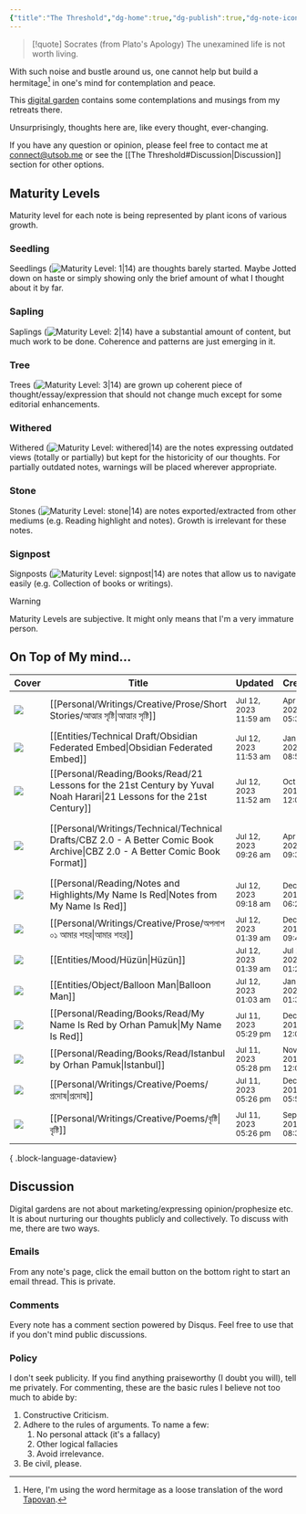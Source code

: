 ```yaml
---
{"title":"The Threshold","dg-home":true,"dg-publish":true,"dg-note-icon":"signpost","dg-pinned":true,"dg-hide-in-graph":true,"cssClasses":["cards","cards-cols-3","cards-cover","cards-cover-no-border","cards-title-hide-icons"],"dg-metatags":{"description":"Utsob's Digital Garden","og:description":"Utsob's Digital Garden"},"created":"2023-01-02T21:30:15+06:00","updated":"2023-06-25T16:59:25+06:00","permalink":"/the-threshold/","metatags":{"description":"Utsob's Digital Garden","og:description":"Utsob's Digital Garden"},"hideInGraph":true,"pinned":true,"contentClasses":"cards cards-cols-3 cards-cover cards-cover-no-border cards-title-hide-icons","tags":["gardenEntry"],"dgPassFrontmatter":true,"noteIcon":"signpost"}
---
```


> [!quote] Socrates (from Plato's Apology)
> The unexamined life is not worth living.

With such noise and bustle around us, one cannot help but build a hermitage[^1] in one's mind for contemplation and peace.

This [digital garden](https://cagrimmett.com/notes/2020/11/08/what-are-digital-gardens/) contains some contemplations and musings from my retreats there.

Unsurprisingly, thoughts here are, like every thought, ever-changing.

If you have any question or opinion, please feel free to contact me at [connect@utsob.me](mailto:connect@utsob.me) or see the [[The Threshold#Discussion\|Discussion]] section for other options.

## Maturity Levels
Maturity level for each note is being represented by plant icons of various growth.

### Seedling
Seedlings (![Maturity Level: 1|14](https://hermitage.utsob.me/img/tree-1.svg)) are thoughts barely started. Maybe Jotted down on haste or simply showing only the brief amount of what I thought about it by far.

### Sapling
Saplings (![Maturity Level: 2|14](https://hermitage.utsob.me/img/tree-2.svg)) have a substantial amount of content, but much work to be done. Coherence and patterns are just emerging in it.

### Tree
Trees (![Maturity Level: 3|14](https://hermitage.utsob.me/img/tree-3.svg)) are grown up coherent piece of thought/essay/expression that should not change much except for some editorial enhancements.

### Withered
Withered (![Maturity Level: withered|14](https://hermitage.utsob.me/img/withered.svg)) are the notes expressing outdated views (totally or partially) but kept for the historicity of our thoughts. For partially outdated notes, warnings will be placed wherever appropriate.

### Stone
Stones (![Maturity Level: stone|14](https://hermitage.utsob.me/img/stone.svg)) are notes exported/extracted from other mediums (e.g. Reading highlight and notes). Growth is irrelevant for these notes.

### Signpost
Signposts (![Maturity Level: signpost|14](https://hermitage.utsob.me/img/signpost.svg)) are notes that allow us to navigate easily (e.g. Collection of books or writings).

> [!Warning] 
> Maturity Levels are subjective. It might only means that I'm a very immature person.


## On Top of My mind…
| Cover                                                            | Title                                                                                                                           | Updated                                                              | Created                                                              | Tags                                | Inset                                                                                                                                         |
| ---------------------------------------------------------------- | ------------------------------------------------------------------------------------------------------------------------------- | -------------------------------------------------------------------- | -------------------------------------------------------------------- | ----------------------------------- | --------------------------------------------------------------------------------------------------------------------------------------------- |
| <img src='https://hermitage.utsob.me/img/3-cover-card.jpg'/>     | [[Personal/Writings/Creative/Prose/Short Stories/আত্মার সৃষ্টি\|আত্মার সৃষ্টি]]                                              | <i icon-name=calendar-clock></i><small>Jul 12, 2023 11:59 am</small> | <i icon-name=calendar-plus></i><small>Apr 12, 2020 05:30 pm</small>  | #short #story #গোলগল্প              | <img class=inset-cover src=''/>                                                                                                               |
| <img src='https://hermitage.utsob.me/img/2-cover-card.jpg'/>     | [[Entities/Technical Draft/Obsidian Federated Embed\|Obsidian Federated Embed]]                                              | <i icon-name=calendar-clock></i><small>Jul 12, 2023 11:53 am</small> | <i icon-name=calendar-plus></i><small>Jan 31, 2023 08:53 pm</small>  | #technical-draft                    | <img class=inset-cover src=''/>                                                                                                               |
| <img src='https://hermitage.utsob.me/img/1-cover-card.jpg'/>     | [[Personal/Reading/Books/Read/21 Lessons for the 21st Century by Yuval Noah Harari\|21 Lessons for the 21st Century]]        | <i icon-name=calendar-clock></i><small>Jul 12, 2023 11:52 am</small> | <i icon-name=calendar-plus></i><small>Oct 27, 2018 12:00 am</small>  | #history #pop                       | <img class=inset-cover src='https://images-na.ssl-images-amazon.com/images/S/compressed.photo.goodreads.com/books/1564577305i/38820046.jpg'/> |
| <img src='https://hermitage.utsob.me/img/1-cover-card.jpg'/>     | [[Personal/Writings/Technical/Technical Drafts/CBZ 2.0 - A Better Comic Book Archive\|CBZ 2.0 - A Better Comic Book Format]] | <i icon-name=calendar-clock></i><small>Jul 12, 2023 09:26 am</small> | <i icon-name=calendar-plus></i><small>Apr 25, 2023 09:32 am</small>  | #techincal-draft #ebook #comic-book | <img class=inset-cover src=''/>                                                                                                               |
| <img src='https://hermitage.utsob.me/img/stone-cover-card.jpg'/> | [[Personal/Reading/Notes and Highlights/My Name Is Red\|Notes from My Name Is Red]]                                          | <i icon-name=calendar-clock></i><small>Jul 12, 2023 09:18 am</small> | <i icon-name=calendar-plus></i><small>Dec 17, 2016 06:29 pm</small>  | #reading-notes                      | <img class=inset-cover src=''/>                                                                                                               |
| <img src='https://hermitage.utsob.me/img/3-cover-card.jpg'/>     | [[Personal/Writings/Creative/Prose/অপলাপ ০১ আমার শহর\|আমার শহর]]                                                             | <i icon-name=calendar-clock></i><small>Jul 12, 2023 01:39 am</small> | <i icon-name=calendar-plus></i><small>Dec 10, 2016 09:48 pm</small>  | #অপলাপ #গদ্য                        | <img class=inset-cover src=''/>                                                                                                               |
| <img src='https://hermitage.utsob.me/img/1-cover-card.jpg'/>     | [[Entities/Mood/Hüzün\|Hüzün]]                                                                                               | <i icon-name=calendar-clock></i><small>Jul 12, 2023 01:39 am</small> | <i icon-name=calendar-plus></i><small>Jul 12, 2023 01:25 am</small>  |                                     | <img class=inset-cover src=''/>                                                                                                               |
| <img src='https://hermitage.utsob.me/img/2-cover-card.jpg'/>     | [[Entities/Object/Balloon Man\|Balloon Man]]                                                                                 | <i icon-name=calendar-clock></i><small>Jul 12, 2023 01:03 am</small> | <i icon-name=calendar-plus></i><small>Jan 14, 2023 01:35 pm</small>  | #object #object/toy                 | <img class=inset-cover src=''/>                                                                                                               |
| <img src='https://hermitage.utsob.me/img/2-cover-card.jpg'/>     | [[Personal/Reading/Books/Read/My Name Is Red by Orhan Pamuk\|My Name Is Red]]                                                | <i icon-name=calendar-clock></i><small>Jul 11, 2023 05:29 pm</small> | <i icon-name=calendar-plus></i><small>Dec 08, 2016 12:00 am</small>  |                                     | <img class=inset-cover src='https://images-na.ssl-images-amazon.com/images/S/compressed.photo.goodreads.com/books/1547450869i/2517.jpg'/>     |
| <img src='https://hermitage.utsob.me/img/2-cover-card.jpg'/>     | [[Personal/Reading/Books/Read/Istanbul by Orhan Pamuk\|Istanbul]]                                                            | <i icon-name=calendar-clock></i><small>Jul 11, 2023 05:28 pm</small> | <i icon-name=calendar-plus></i><small>Nov 21, 2015 12:00 am</small>  | #bestreads                          | <img class=inset-cover src='https://images-na.ssl-images-amazon.com/images/S/compressed.photo.goodreads.com/books/1646884131i/11690.jpg'/>    |
| <img src='https://hermitage.utsob.me/img/3-cover-card.jpg'/>     | [[Personal/Writings/Creative/Poems/প্রদোষ\|প্রদোষ]]                                                                          | <i icon-name=calendar-clock></i><small>Jul 11, 2023 05:26 pm</small> | <i icon-name=calendar-plus></i><small>Dec 01, 2016 05:57 pm</small>  | #কবিতা #বিষাদ                       | <img class=inset-cover src=''/>                                                                                                               |
| <img src='https://hermitage.utsob.me/img/3-cover-card.jpg'/>     | [[Personal/Writings/Creative/Poems/বৃষ্টি\|বৃষ্টি]]                                                                          | <i icon-name=calendar-clock></i><small>Jul 11, 2023 05:26 pm</small> | <i icon-name=calendar-plus></i><small>Sept 23, 2015 08:37 am</small> | #লেখালেখি #কবিতা #শহরনামা #প্রেম    | <img class=inset-cover src=''/>                                                                                                               |

{ .block-language-dataview}
## Discussion
Digital gardens are not about marketing/expressing opinion/prophesize etc. It is about nurturing our thoughts publicly and collectively. To discuss with me, there are two ways.

### Emails
From any note's page, click the email button on the bottom right to start an email thread. This is private.

### Comments
Every note has a comment section powered by Disqus. Feel free to use that if you don't mind public discussions.

### Policy
I don't seek publicity. If you find anything praiseworthy (I doubt you will), tell me privately. For commenting, these are the basic rules I believe not too much to abide by:
1. Constructive Criticism.
2. Adhere to the rules of arguments. To name a few:
    1. No personal attack (it's a fallacy)
    2. Other logical fallacies
    3. Avoid irrelevance.
3. Be civil, please.

[^1]: Here, I'm using the word hermitage as a loose translation of the word [Tapovan](https://en.wikipedia.org/wiki/Tapovan).